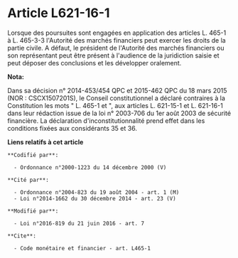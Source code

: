 # Article L621-16-1

Lorsque des poursuites sont engagées en application des articles L. 465-1 à L. 465-3-3  l'Autorité des marchés financiers
peut exercer les droits de la partie civile. A défaut, le président de l'Autorité des marchés financiers ou son représentant
peut être présent à l'audience de la juridiction saisie et peut déposer des conclusions et les développer oralement.

**Nota:**

Dans sa décision n° 2014-453/454 QPC et 2015-462 QPC du 18 mars 2015 (NOR : CSCX1507201S), le Conseil constitutionnel a
déclaré contraires à la Constitution les mots " L. 465-1 et ", aux articles L. 621-15-1 et L. 621-16-1 dans leur rédaction
issue de la loi n° 2003-706 du 1er août 2003 de sécurité financière. La déclaration d'inconstitutionnalité prend effet dans
les conditions fixées aux considérants 35 et 36.

**Liens relatifs à cet article**

	**Codifié par**:

	  - Ordonnance n°2000-1223 du 14 décembre 2000 (V)

	**Cité par**:

	  - Ordonnance n°2004-823 du 19 août 2004 - art. 1 (M)
	  - Loi n°2014-1662 du 30 décembre 2014 - art. 23 (V)

	**Modifié par**:

	  - Loi n°2016-819 du 21 juin 2016 - art. 7

	**Cite**:

	  - Code monétaire et financier - art. L465-1
